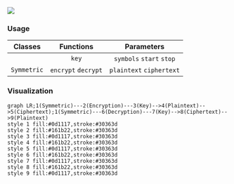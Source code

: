 ![](https://user-images.githubusercontent.com/98350503/158003994-5b9cefd5-c818-4318-81c2-96c1921c30ac.png)
### Usage
|Classes|Functions|Parameters|
|:-:|:-:|:-:|
||`key`|`symbols` `start` `stop`|
|`Symmetric`|`encrypt` `decrypt`|`plaintext` `ciphertext`|
### Visualization
```mermaid
graph LR;1(Symmetric)---2(Encryption)---3(Key)-->4(Plaintext)-->5(Ciphertext);1(Symmetric)---6(Decryption)---7(Key)-->8(Ciphertext)-->9(Plaintext)
style 1 fill:#0d1117,stroke:#30363d
style 2 fill:#161b22,stroke:#30363d
style 3 fill:#0d1117,stroke:#30363d
style 4 fill:#161b22,stroke:#30363d
style 5 fill:#0d1117,stroke:#30363d
style 6 fill:#161b22,stroke:#30363d
style 7 fill:#0d1117,stroke:#30363d
style 8 fill:#161b22,stroke:#30363d
style 9 fill:#0d1117,stroke:#30363d
```

